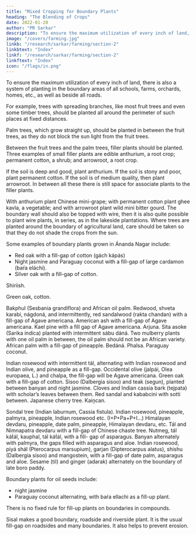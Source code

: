 ```yaml
---
title: "Mixed Cropping for Boundary Plants"
heading: "The Blending of Crops"
date: 2022-01-20
author: "PR Sarkar"
description: "To ensure the maximum utilization of every inch of land, plants are used in the boundary areas of all schools, farms, orchards, homes, etc"
image: "/covers/farming.jpg"
linkb: "/research/sarkar/farming/section-2"
linkbtext: "Index"
linkf: "/research/sarkar/farming/section-2"
linkftext: "Index"
icon: "/flags/in.png"
---
```



To ensure the maximum utilization of every inch of land, there is also a system of planting in the boundary areas of all schools, farms, orchards, homes, etc., as well as beside all roads. 

For example, trees with spreading branches, like most fruit trees and even some timber trees, should be planted all around the perimeter of such places at fixed distances. 

Palm trees, which grow straight up, should be planted in between the fruit trees, as they do not block the sun light from the fruit trees. 

Between the fruit trees and the palm trees, filler plants should be planted. Three examples of small filler plants are edible anthurium, a root crop; permanent cotton, a shrub; and arrowroot, a root crop. 

If the soil is deep and good, plant anthurium. If the soil is stony and poor, plant permanent cotton. If the soil is of medium quality, then plant arrowroot. In between all these there is still space for associate plants to the filler plants. 

With anthurium plant Chinese mini-grape; with permanent cotton plant ghee kavla, a vegetable; and with arrowroot plant wild mini bitter gourd. The boundary wall should also be topped with wire, then it is also quite possible to plant wire plants, in series, as in the lakeside plantations. Where trees are planted around the boundary of agricultural land, care should be taken so that they do not shade the crops from the sun.

Some examples of boundary plants grown in Ánanda Nagar include:
- Red oak with a fill-gap of cotton (gách kápás)
- Night jasmine and Paraguay coconut with a fill-gap of large cardamon (baŕa eláchi).
- Silver oak with a fill-gap of cotton.

Shiriish.

Green oak, cotton.

Bakphul (Sesbania grandiflora) and African oil palm.
Redwood, shveta karabi, nágdoná, and intermittently, red sandalwood (rakta chandan) with a fill-gap of Agave americana.
American ash with a fill-gap of Agave americana.
Kael pine with a fill gap of Agave americana.
Arjuna.
Sita asoke (Sarika indica) planted with intermittent sábu dáná.
Two mulberry plants with one oil palm in between, the oil palm should not be an African variety.
African palm with a fill-gap of pineapple.
Bedáná.
Phalsa.
Paraguay coconut.

Indian rosewood with intermittent tál, alternating with Indian rosewood and Indian olive, and pineapple as a fill-gap.
Occidental olive (jalpái, Olea europaea, L.) and chalpa, the fill-gap will be Agave americana.
Green oak with a fill-gap of cotton.
Sisoo (Dalbergia sisoo) and teak (segun), planted between banyan and night jasmine.
Cloves and Indian cassia bark (tejpata) with scholar’s leaves between them.
Red sandal and kababcini with sotti between.
Japanese cherry tree.
Kaiṋcan.

Sondal tree (Indian laburnum, Cassia fistula).
Indian rosewood, pineapple, palmyra, pineapple, Indian rosewood etc. (I+P+Pa+P+I…)
Himalayan devdaru, pineapple, date palm, pineapple, Himalayan devdaru, etc.
Tál and Nimnapatra devdaru with a fill-gap of Chinese chaste tree.
Nutmeg, tál kát́ál, kauphal, tál kát́ál, with a fill- gap of asparagus.
Banyan alternately with palmyra, the gaps filled with asparagus and aloe.
Indian rosewood, piyá shál (Pterocarpus marsupium), garjan (Dipterocarpus alatus), shishu (Dalbergia sisoo) and mangostein, with a fill-gap of date palm, asparagus and aloe.
Sesame (til) and ginger (adarak) alternately on the boundary of late boro paddy.

Boundary plants for oil seeds include:
- night jasmine
- Paraguay coconut alternating, with baŕa ellachi as a fill-up plant.

There is no fixed rule for fill-up plants on boundaries in compounds. 

Sisal makes a good boundary, roadside and riverside plant. It is the usual fill-gap on roadsides and many boundaries. It also helps to prevent erosion.
